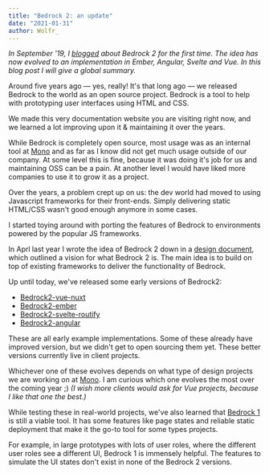 ```yaml
---
title: "Bedrock 2: an update"
date: "2021-01-31"
author: Wolfr_
---
```


_In September '19, I [blogged](http://bedrockapp.org/2019/09/08/bedrock2-alpha/) about Bedrock 2 for the first time. The idea has now evolved to an implementation in Ember, Angular, Svelte and Vue._ _In this blog post I will give a global summary._

Around five years ago — yes, really! It's that long ago — we released Bedrock to the world as an open source project. Bedrock is a tool to help with prototyping user interfaces using HTML and CSS.

We made this very documentation website you are visiting right now, and we learned a lot improving upon it & maintaining it over the years.

While Bedrock is completely open source, most usage was as an internal tool at [Mono](http://mono.company/) and as far as I know did not get much usage outside of our company. At some level this is fine, because it was doing it's job for us and maintaining OSS can be a pain. At another level I would have liked more companies to use it to grow it as a project.

Over the years, a problem crept up on us: the dev world had moved to using Javascript frameworks for their front-ends. Simply delivering static HTML/CSS wasn't good enough anymore in some cases.

I started toying around with porting the features of Bedrock to environments powered by the popular JS frameworks.

In Aprl last year I wrote the idea of Bedrock 2 down in a [design document](https://gist.github.com/Wolfr/38a6495eba18a2327d0d012dcc9a974b/), which outlined a vision for what Bedrock 2 is. The main idea is to build on top of existing frameworks to deliver the functionality of Bedrock.

Up until today, we've released some early versions of Bedrock2:

- [Bedrock2-vue-nuxt](https://github.com/usebedrock/bedrock2-vue-nuxt)
- [Bedrock2-ember](https://github.com/usebedrock/bedrock2-ember)
- [Bedrock2-svelte-routify](https://github.com/usebedrock/bedrock2-svelte-routify)
- [Bedrock2-angular](https://github.com/usebedrock/bedrock2-angular)

These are all early example implementations. Some of these already have improved version, but we didn't get to open sourcing them yet. These better versions currently live in client projects.

Whichever one of these evolves depends on what type of design projects we are working on at [Mono](http://mono.company/). I am curious which one evolves the most over the coming year ;) _(I wish more clients would ask for Vue projects, because I like that one the best.)_

While testing these in real-world projects, we've also learned that [Bedrock 1](https://github.com/usebedrock/bedrock) is still a viable tool. It has some features like page states and reliable static deployment that make it the go-to tool for some types projects.

For example, in large prototypes with lots of user roles, where the different user roles see a different UI, Bedrock 1 is immensely helpful. The features to simulate the UI states don't exist in none of the Bedrock 2 versions.
